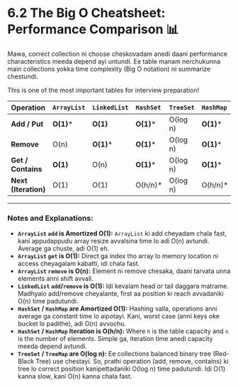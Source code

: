 # 6.2 The Big O Cheatsheet: Performance Comparison 📊

Mawa, correct collection ni choose cheskovadam anedi daani performance characteristics meeda depend ayi untundi. Ee table manam nerchukunna main collections yokka time complexity (Big O notation) ni summarize chestundi.

This is one of the most important tables for interview preparation!

| Operation | `ArrayList` | `LinkedList` | `HashSet` | `TreeSet` | `HashMap` | `TreeMap` |
| :--- | :--- | :--- | :--- | :--- | :--- | :--- |
| **Add / Put** | **O(1)*** | **O(1)** | **O(1)*** | O(log n) | **O(1)*** | O(log n) |
| **Remove** | O(n) | **O(1)*** | **O(1)*** | O(log n) | **O(1)*** | O(log n) |
| **Get / Contains**| **O(1)** | O(n) | **O(1)*** | O(log n) | **O(1)*** | O(log n) |
| **Next (Iteration)**| O(1) | O(1) | O(h/n)* | O(log n) | O(h/n)* | O(log n) |

---
### Notes and Explanations:

*   **`ArrayList` `add` is Amortized O(1):** `ArrayList` ki add cheyadam chala fast, kani appudappudu array resize avvalsina time lo adi O(n) avtundi. Average ga chuste, adi O(1) eh.
*   **`ArrayList` `get` is O(1):** Direct ga index tho array lo memory location ni access cheyagalam kabatti, idi chala fast.
*   **`ArrayList` `remove` is O(n):** Element ni remove chesaka, daani tarvata unna elements anni shift avvali.
*   **`LinkedList` `add`/`remove` is O(1):** Idi kevalam head or tail daggara matrame. Madhyalo add/remove cheyalante, first aa position ki reach avvadaniki O(n) time padutundi.
*   **`HashSet` / `HashMap` are Amortized O(1):** Hashing valla, operations anni average ga constant time lo aipotayi. Kani, worst case (anni keys oke bucket lo padithe), adi O(n) avvochu.
*   **`HashSet` / `HashMap` Iteration is O(h/n):** Where `h` is the table capacity and `n` is the number of elements. Simple ga, iteration time anedi capacity meeda depend avtundi.
*   **`TreeSet` / `TreeMap` are O(log n):** Ee collections balanced binary tree (Red-Black Tree) use chestayi. So, prathi operation (add, remove, contains) ki tree lo correct position kanipettadaniki O(log n) time padutundi. Idi O(1) kanna slow, kani O(n) kanna chala fast.
